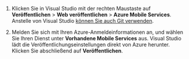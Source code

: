
1. Klicken Sie in Visual Studio mit der rechten Maustaste auf **Veröffentlichen** > **Web veröffentlichen** > **Azure Mobile Services**. Anstelle von Visual Studio [können Sie auch Git verwenden](../articles/mobile-services/mobile-services-dotnet-backend-store-code-source-control.md).

2. Melden Sie sich mit Ihren Azure-Anmeldeinformationen an, und wählen Sie Ihren Dienst unter **Vorhandene Mobile Services** aus. Visual Studio lädt die Veröffentlichungseinstellungen direkt von Azure herunter. Klicken Sie abschließend auf **Veröffentlichen**.

<!---HONumber=July15_HO3-->